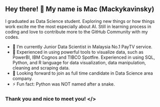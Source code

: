 ## Hey there! 👋 My name is Mac (Mackykavinsky)

<!--
**MackyKavinsky/MackyKavinsky** is a ✨ _special_ ✨ repository because its `README.md` (this file) appears on your GitHub profile. -->

I graduated as Data Science student. Exploring new things or how things work excite me the most especially about AI. Still in learning process in coding and love to contribute more to the GitHub Community with my codes.

- 🔭 I’m currently Junior Data Scientist in Malaysia No.1 PayTV service.
- 🌱 Experienced in using powerful tools to visualize data, such as PowerBI, IBM Cognos and TIBCO Spotfire. Experienced in using SQL, Python, and R language for data visualization, data manipulation, cleaning and scraping data. 
- 💬 Looking forward to join as full time candidate in Data Science area company.
- ⚡ Fun fact: Python was NOT named after a snake. 

### Thank you and nice to meet you! </>
 
 
  
